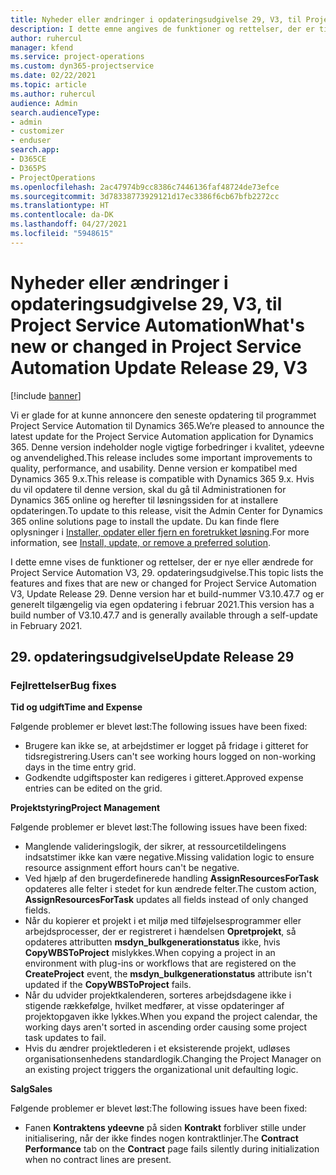```yaml
---
title: Nyheder eller ændringer i opdateringsudgivelse 29, V3, til Project Service Automation
description: I dette emne angives de funktioner og rettelser, der er tilgængelige til Project Service Automation, opdateringsudgivelse 29, V3.
author: ruhercul
manager: kfend
ms.service: project-operations
ms.custom: dyn365-projectservice
ms.date: 02/22/2021
ms.topic: article
ms.author: ruhercul
audience: Admin
search.audienceType:
- admin
- customizer
- enduser
search.app:
- D365CE
- D365PS
- ProjectOperations
ms.openlocfilehash: 2ac47974b9cc8386c7446136faf48724de73efce
ms.sourcegitcommit: 3d78338773929121d17ec3386f6cb67bfb2272cc
ms.translationtype: HT
ms.contentlocale: da-DK
ms.lasthandoff: 04/27/2021
ms.locfileid: "5948615"
---
```

# <a name="whats-new-or-changed-in-project-service-automation-update-release-29-v3"></a><span data-ttu-id="6e4e3-103">Nyheder eller ændringer i opdateringsudgivelse 29, V3, til Project Service Automation</span><span class="sxs-lookup"><span data-stu-id="6e4e3-103">What's new or changed in Project Service Automation Update Release 29, V3</span></span>

[!include [banner](../includes/psa-now-project-operations.md)]

<span data-ttu-id="6e4e3-104">Vi er glade for at kunne annoncere den seneste opdatering til programmet Project Service Automation til Dynamics 365.</span><span class="sxs-lookup"><span data-stu-id="6e4e3-104">We’re pleased to announce the latest update for the Project Service Automation application for Dynamics 365.</span></span> <span data-ttu-id="6e4e3-105">Denne version indeholder nogle vigtige forbedringer i kvalitet, ydeevne og anvendelighed.</span><span class="sxs-lookup"><span data-stu-id="6e4e3-105">This release includes some important improvements to quality, performance, and usability.</span></span> <span data-ttu-id="6e4e3-106">Denne version er kompatibel med Dynamics 365 9.x.</span><span class="sxs-lookup"><span data-stu-id="6e4e3-106">This release is compatible with Dynamics 365 9.x.</span></span> <span data-ttu-id="6e4e3-107">Hvis du vil opdatere til denne version, skal du gå til Administrationen for Dynamics 365 online og herefter til løsningssiden for at installere opdateringen.</span><span class="sxs-lookup"><span data-stu-id="6e4e3-107">To update to this release, visit the Admin Center for Dynamics 365 online solutions page to install the update.</span></span> <span data-ttu-id="6e4e3-108">Du kan finde flere oplysninger i [Installer, opdater eller fjern en foretrukket løsning](/power-platform/admin/install-remove-preferred-solution).</span><span class="sxs-lookup"><span data-stu-id="6e4e3-108">For more information, see [Install, update, or remove a preferred solution](/power-platform/admin/install-remove-preferred-solution).</span></span>

<span data-ttu-id="6e4e3-109">I dette emne vises de funktioner og rettelser, der er nye eller ændrede for Project Service Automation V3, 29. opdateringsudgivelse.</span><span class="sxs-lookup"><span data-stu-id="6e4e3-109">This topic lists the features and fixes that are new or changed for Project Service Automation V3, Update Release 29.</span></span> <span data-ttu-id="6e4e3-110">Denne version har et build-nummer V3.10.47.7 og er generelt tilgængelig via egen opdatering i februar 2021.</span><span class="sxs-lookup"><span data-stu-id="6e4e3-110">This version has a build number of V3.10.47.7 and is generally available through a self-update in February 2021.</span></span>

## <a name="update-release-29"></a><span data-ttu-id="6e4e3-111">29. opdateringsudgivelse</span><span class="sxs-lookup"><span data-stu-id="6e4e3-111">Update Release 29</span></span>

### <a name="bug-fixes"></a><span data-ttu-id="6e4e3-112">Fejlrettelser</span><span class="sxs-lookup"><span data-stu-id="6e4e3-112">Bug fixes</span></span>

<span data-ttu-id="6e4e3-113">**Tid og udgift**</span><span class="sxs-lookup"><span data-stu-id="6e4e3-113">**Time and Expense**</span></span>

<span data-ttu-id="6e4e3-114">Følgende problemer er blevet løst:</span><span class="sxs-lookup"><span data-stu-id="6e4e3-114">The following issues have been fixed:</span></span>

- <span data-ttu-id="6e4e3-115">Brugere kan ikke se, at arbejdstimer er logget på fridage i gitteret for tidsregistrering.</span><span class="sxs-lookup"><span data-stu-id="6e4e3-115">Users can't see working hours logged on non-working days in the time entry grid.</span></span>
- <span data-ttu-id="6e4e3-116">Godkendte udgiftsposter kan redigeres i gitteret.</span><span class="sxs-lookup"><span data-stu-id="6e4e3-116">Approved expense entries can be edited on the grid.</span></span>

<span data-ttu-id="6e4e3-117">**Projektstyring**</span><span class="sxs-lookup"><span data-stu-id="6e4e3-117">**Project Management**</span></span>

<span data-ttu-id="6e4e3-118">Følgende problemer er blevet løst:</span><span class="sxs-lookup"><span data-stu-id="6e4e3-118">The following issues have been fixed:</span></span>

- <span data-ttu-id="6e4e3-119">Manglende valideringslogik, der sikrer, at ressourcetildelingens indsatstimer ikke kan være negative.</span><span class="sxs-lookup"><span data-stu-id="6e4e3-119">Missing validation logic to ensure resource assignment effort hours can't be negative.</span></span>
- <span data-ttu-id="6e4e3-120">Ved hjælp af den brugerdefinerede handling **AssignResourcesForTask** opdateres alle felter i stedet for kun ændrede felter.</span><span class="sxs-lookup"><span data-stu-id="6e4e3-120">The custom action, **AssignResourcesForTask** updates all fields instead of only changed fields.</span></span>
- <span data-ttu-id="6e4e3-121">Når du kopierer et projekt i et miljø med tilføjelsesprogrammer eller arbejdsprocesser, der er registreret i hændelsen **Opretprojekt**, så opdateres attributten **msdyn_bulkgenerationstatus** ikke, hvis **CopyWBSToProject** mislykkes.</span><span class="sxs-lookup"><span data-stu-id="6e4e3-121">When copying a project in an environment with plug-ins or workflows that are registered on the **CreateProject** event, the **msdyn_bulkgenerationstatus** attribute isn't updated if the **CopyWBSToProject** fails.</span></span>
- <span data-ttu-id="6e4e3-122">Når du udvider projektkalenderen, sorteres arbejdsdagene ikke i stigende rækkefølge, hvilket medfører, at visse opdateringer af projektopgaven ikke lykkes.</span><span class="sxs-lookup"><span data-stu-id="6e4e3-122">When you expand the project calendar, the working days aren't sorted in ascending order causing some project task updates to fail.</span></span>
- <span data-ttu-id="6e4e3-123">Hvis du ændrer projektlederen i et eksisterende projekt, udløses organisationsenhedens standardlogik.</span><span class="sxs-lookup"><span data-stu-id="6e4e3-123">Changing the Project Manager on an existing project triggers the organizational unit defaulting logic.</span></span>

<span data-ttu-id="6e4e3-124">**Salg**</span><span class="sxs-lookup"><span data-stu-id="6e4e3-124">**Sales**</span></span>

<span data-ttu-id="6e4e3-125">Følgende problemer er blevet løst:</span><span class="sxs-lookup"><span data-stu-id="6e4e3-125">The following issues have been fixed:</span></span>

- <span data-ttu-id="6e4e3-126">Fanen **Kontraktens ydeevne** på siden **Kontrakt** forbliver stille under initialisering, når der ikke findes nogen kontraktlinjer.</span><span class="sxs-lookup"><span data-stu-id="6e4e3-126">The **Contract Performance** tab on the **Contract** page fails silently during initialization when no contract lines are present.</span></span>